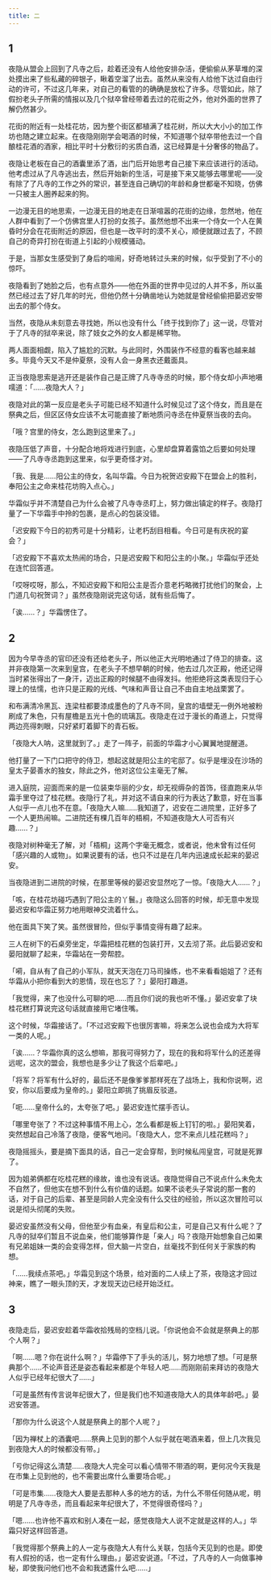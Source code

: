 ```yaml
---
title: 二
---
```


## 1

夜隐从盟会上回到了凡寺之后，趁着还没有人给他安排杂活，便偷偷从茅草堆的深处摸出来了些私藏的碎银子，瞅着空溜了出去。虽然从来没有人给他下达过自由行动的许可，不过这几年来，对自己的看管的的确确是放松了许多。尽管如此，除了假扮老头子所需的情报以及几个狱卒曾经带着去过的花街之外，他对外面的世界了解仍然甚少。

花街的附近有一处桂花坊，因为整个街区都植满了桂花树，所以大大小小的加工作坊也随之建立起来。在夜隐刚刚学会喝酒的时候，不知道哪个狱卒带他去过一个自酿桂花酒的酒家，相比平时十分敷衍的劣质白酒，这已经算是十分奢侈的物品了。

夜隐让老板在自己的酒囊里添了酒，出门后开始思考自己接下来应该进行的活动。他考虑过从了凡寺逃出去，然后开始新的生活，可是接下来又能够去哪里呢——没有除了了凡寺的工作之外的常识，甚至连自己确切的年龄和身世都毫不知晓，仿佛一只被主人圈养起来的狗。

一边漫无目的地思索，一边漫无目的地走在日渐喧嚣的花街的边缘，忽然地，他在人群中看到了一个仿佛宫里人打扮的女孩子。虽然他想不出来一个侍女一个人在黄昏时分会在花街附近的原因，但也是一改平时的漠不关心，顺便就跟过去了，不顾自己的奇异打扮在街道上引起的小规模骚动。

于是，当那女生感受到了身后的喧闹，好奇地转过头来的时候，似乎受到了不小的惊吓。

夜隐看到了她脸之后，也有点意外——他在外面的世界中见过的人并不多，所以虽然已经过去了好几年的时光，但他仍然十分确凿地认为她就是曾经偷偷把晏迟安带出去的那个侍女。

当然，夜隐从未刻意去寻找她，所以也没有什么「终于找到你了」这一说，尽管对于了凡寺的狱卒来说，除了妓女之外的女人都是稀罕物。

两人面面相觑，陷入了尴尬的沉默。与此同时，外围装作不经意的看客也越来越多。毕竟今天又不是仲夏祭，没有人会一身黑衣还戴面具。

正当夜隐思索是逃开还是装作自己是正牌了凡寺寺丞的时候，那个侍女却小声地嗫嚅道：「……夜隐大人？」

夜隐对此的第一反应是老头子可能已经不知道什么时候见过了这个侍女，而且是在祭典之后，但区区侍女应该不太可能直接了断地质问寺丞在仲夏祭当夜的去向。

「哦？宫里的侍女，怎么跑到这里来了。」

夜隐压低了声音，十分配合地将戏进行到底，心里却盘算着露馅之后要如何处理——了凡寺寺丞跑到这里来，似乎更奇怪才对。

「我、我是……阳公主的侍女，名叫华霜。今日为祝贺迟安殿下在盟会上的胜利，奉阳公主之命来桂花坊购入点心。」

华霜似乎并不清楚自己为什么会被了凡寺寺丞盯上，努力做出镇定的样子。夜隐打量了一下华霜手中拎的包裹，是点心的包装没错。

「迟安殿下今日的初秀可是十分精彩，让老朽刮目相看。今日可是有庆祝的宴会？」

「迟安殿下不喜欢太热闹的场合，只是迟安殿下和阳公主的小聚。」华霜似乎还处在连忙回答道。

「哎呀哎呀，那么，不知迟安殿下和阳公主是否介意老朽略微打扰他们的聚会，上门道几句祝贺词？」虽然夜隐刚说完这句话，就有些后悔了。

「诶……？」华霜愣住了。

## 2

因为今早寺丞的官印还没有还给老头子，所以他正大光明地通过了侍卫的排查。这并非夜隐第一次来到皇宫，在老头子不想早朝的时候，他去过几次正殿，他还记得当时紧张得出了一身汗，迈出正殿的时候腿不由得发抖。他拒绝将这类表现归于心理上的怯懦，也许只是正殿的光线、气味和声音让自己不由自主地战栗罢了。

和布满清冷黑瓦、连梁柱都要漆成墨色的了凡寺不同，皇宫的墙壁无一例外地被粉刷成了朱色，只有屋檐是五光十色的琉璃瓦。夜隐走在过于漫长的甬道上，只觉得两边亮得刺眼，只好紧盯着脚下的青石板。

「夜隐大人呐，这里就到了。」走了一阵子，前面的华霜才小心翼翼地提醒道。

他打量了一下门口把守的侍卫，想起这就是阳公主的宅邸了。似乎是埋没在沙场的皇太子晏善水的独女，除此之外，他对这位公主毫无了解。

进入庭院，迎面而来的是一位装束华丽的少女，却无视缛杂的首饰，径直跑来从华霜手里夺过了桂花糕。夜隐行了礼，并对这不请自来的行为表达了歉意，好在当事人似乎一点儿也不在意。「夜隐大人嘛……我知道了，迟安在二进院里，正好多了一个人更热闹嘛。二进院还有棵几百年的梧桐，不知道夜隐大人可否有兴趣……？」

夜隐对树种毫无了解，对「梧桐」这两个字毫无概念，或者说，他未曾有过任何「感兴趣的人或物」。如果说要有的话，也只不过是在几年内迅速成长起来的晏迟安。

当夜隐进到二进院的时候，在那里等候的晏迟安显然吃了一惊。「夜隐大人……？」

「咳，在桂花坊碰巧遇到了阳公主的丫鬟。」夜隐这么回答的时候，却无意中发现晏迟安和华霜正努力地用眼神交流着什么。

他在面具下笑了笑。虽然很冒险，但似乎事情变得有趣了起来。

三人在树下的石桌旁坐定，华霜把桂花糕的包装打开，又去沏了茶。此后晏迟安和晏阳就聊了起来，华霜站在一旁帮腔。

「嗬，自从有了自己的小军队，就天天泡在刀马司操练，也不来看看姐姐了？还有华霜从小把你看到大的恩情，现在也忘了？」晏阳打趣道。

「我觉得，来了也没什么可聊的吧……而且你们说的我也听不懂。」晏迟安拿了块桂花糕打算说完这句话就直接用它堵住嘴。

这个时候，华霜接话了。「不过迟安殿下也很厉害嘛，将来怎么说也会成为大将军一类的人呢。」

「诶……？华霜你真的这么想嘛，那我可得努力了，现在的我和将军什么的还差得远呢，这次的盟会，我想也是多少让了我这个后辈吧。」

「将军？将军有什么好的，最后还不是像爹爹那样死在了战场上，我和你说啊，迟安，你以后要成为皇帝的。」晏阳立即挑了挑眉反驳道。

「呃……皇帝什么的，太夸张了吧。」晏迟安连忙摆手否认。

「哪里夸张了？不过这种事情不用上心，怎么看都是板上钉钉的啦。」晏阳笑着，突然想起自己冷落了夜隐，便客气地问。「夜隐大人，您不来点儿桂花糕吗？」

夜隐摇摇头，要是摘下面具的话，自己一定会穿帮，到时候私闯皇宫，可就是死罪了。

因为姐弟俩都在吃桂花糕的缘故，谁也没有说话。夜隐觉得自己不说点什么未免太不自然了，但他实在想不到什么有价值的话题。如果不谈老头子常说的那一套的话，对于自己的后辈、甚至是同龄人完全没有什么交往的经验，所以这次冒险可以说是彻头彻尾的失败。

晏迟安虽然没有父母，但他至少有血亲，有皇后和公主，可是自己又有什么呢？了凡寺的狱卒们暂且不说血亲，他们能够算作是「亲人」吗？夜隐开始想象自己如果有兄弟姐妹一类的会变得怎样，但大脑一片空白，丝毫找不到任何关于家族的构想。

「……我续点茶吧。」华霜见到这个场景，给对面的二人续上了茶，夜隐这才回过神来，瞧了一眼头顶的天，才发现天边已经开始泛红。

## 3

夜隐走后，晏迟安趁着华霜收拾残局的空档儿说。「你说他会不会就是祭典上的那个人啊？」

「啊……嗯？你在说什么啊？」华霜停下了手头的活儿，努力地想了想。「可是祭典那个……不论声音还是姿态看起来都是个年轻人吧……而刚刚前来拜访的夜隐大人似乎已经年纪很大了……」

「可是虽然有传言说年纪很大了，但是我们也不知道夜隐大人的具体年龄吧。」晏迟安答道。

「那你为什么说这个人就是祭典上的那个人呢？」

「因为禅杖上的酒囊吧……祭典上见到的那个人似乎就在喝酒来着，但上几次我见到夜隐大人的时候都没有带。」

「亏你记得这么清楚……夜隐大人完全可以看心情带不带酒的啊，更何况今天我是在市集上见到他的，也不需要出席什么重要场合呢。」

「可是市集……夜隐大人要是去那种人多的地方的话，为什么不带任何随从呢，明明是了凡寺寺丞，而且看起来年纪很大了，不觉得很奇怪吗？」

「嗯……也许他不喜欢和别人凑在一起，感觉夜隐大人说不定就是这样的人。」华霜只好这样回答道。

「我觉得那个祭典上的人一定与夜隐大人有什么关联，包括今天见到的也是。即使有人假扮的话，也一定有什么理由。」晏迟安说道。「不过，了凡寺的人一向做事神秘，即使我问他们也不会和我透露什么吧……」
